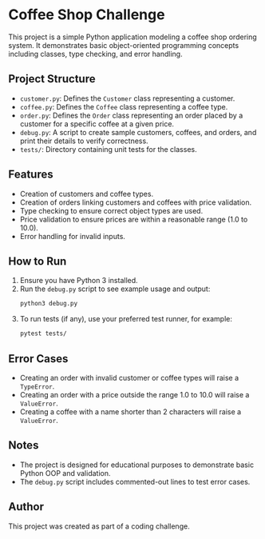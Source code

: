 # Coffee Shop Challenge

This project is a simple Python application modeling a coffee shop ordering system. It demonstrates basic object-oriented programming concepts including classes, type checking, and error handling.

## Project Structure

- `customer.py`: Defines the `Customer` class representing a customer.
- `coffee.py`: Defines the `Coffee` class representing a coffee type.
- `order.py`: Defines the `Order` class representing an order placed by a customer for a specific coffee at a given price.
- `debug.py`: A script to create sample customers, coffees, and orders, and print their details to verify correctness.
- `tests/`: Directory containing unit tests for the classes.

## Features

- Creation of customers and coffee types.
- Creation of orders linking customers and coffees with price validation.
- Type checking to ensure correct object types are used.
- Price validation to ensure prices are within a reasonable range (1.0 to 10.0).
- Error handling for invalid inputs.

## How to Run

1. Ensure you have Python 3 installed.
2. Run the `debug.py` script to see example usage and output:
   ```bash
   python3 debug.py
   ```
3. To run tests (if any), use your preferred test runner, for example:
   ```bash
   pytest tests/
   ```

## Error Cases

- Creating an order with invalid customer or coffee types will raise a `TypeError`.
- Creating an order with a price outside the range 1.0 to 10.0 will raise a `ValueError`.
- Creating a coffee with a name shorter than 2 characters will raise a `ValueError`.

## Notes

- The project is designed for educational purposes to demonstrate basic Python OOP and validation.
- The `debug.py` script includes commented-out lines to test error cases.

## Author

This project was created as part of a coding challenge.
